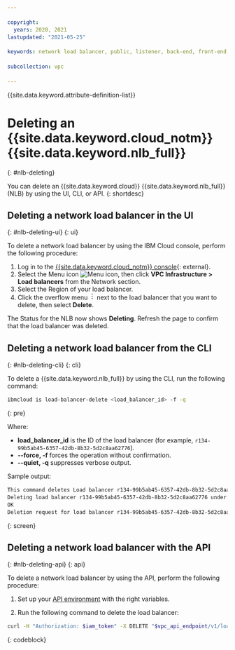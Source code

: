 ```yaml
---

copyright:
  years: 2020, 2021
lastupdated: "2021-05-25"

keywords: network load balancer, public, listener, back-end, front-end, pool, round-robin, weighted, connections, methods, policies, APIs, access, ports, vpc network, delete

subcollection: vpc

---
```


{{site.data.keyword.attribute-definition-list}}

# Deleting an {{site.data.keyword.cloud_notm}} {{site.data.keyword.nlb_full}}
{: #nlb-deleting}

You can delete an {{site.data.keyword.cloud}} {{site.data.keyword.nlb_full}} (NLB) by using the UI, CLI, or API.
{: shortdesc}

## Deleting a network load balancer in the UI
{: #nlb-deleting-ui}
{: ui}

To delete a network load balancer by using the IBM Cloud console, perform the following procedure:

1. Log in to the [{{site.data.keyword.cloud_notm}} console](/login){: external}.
1. Select the Menu icon ![Menu icon](../../icons/icon_hamburger.svg), then click **VPC Infrastructure > Load balancers** from the Network section.
1. Select the Region of your load balancer.
1. Click the overflow menu ![overflow menu](images/overflow.png) next to the load balancer that you want to delete, then select **Delete**.

The Status for the NLB now shows **Deleting**. Refresh the page to confirm that the load balancer was deleted.

## Deleting a network load balancer from the CLI
{: #nlb-deleting-cli}
{: cli}

To delete a {{site.data.keyword.nlb_full}} by using the CLI, run the following command:

```sh
ibmcloud is load-balancer-delete <load_balancer_id> -f -q
```
{: pre}

Where:

* **load_balancer_id** is the ID of the load balancer (for example, `r134-99b5ab45-6357-42db-8b32-5d2c8aa62776`).
* **--force, -f** forces the operation without confirmation.
* **--quiet, -q** suppresses verbose output.

Sample output:

```sh
This command deletes Load balancer r134-99b5ab45-6357-42db-8b32-5d2c8aa62776 and cannot be undone. Continue [y/N] ?> y
Deleting load balancer r134-99b5ab45-6357-42db-8b32-5d2c8aa62776 under account IBM Cloud Network Services as user test@ibm.com...
OK
Deletion request for load balancer r134-99b5ab45-6357-42db-8b32-5d2c8aa62776 was accepted.
```
{: screen}

## Deleting a network load balancer with the API
{: #nlb-deleting-api}
{: api}

To delete a network load balancer by using the API, perform the following procedure:

1. Set up your [API environment](/docs/vpc?topic=vpc-set-up-environment#api-prerequisites-setup) with the right variables.

2. Run the following command to delete the load balancer:

```bash
curl -H "Authorization: $iam_token" -X DELETE "$vpc_api_endpoint/v1/load_balancers/$lbid?version=$api_version&generation=2"
```
{: codeblock}
